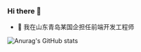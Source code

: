 ### Hi there 👋

- 🔭 我在山东青岛某国企担任前端开发工程师

![Anurag's GitHub stats](https://github-readme-stats.vercel.app/api?username=izhangjinzhe&show_icons=true&count_private=true)
